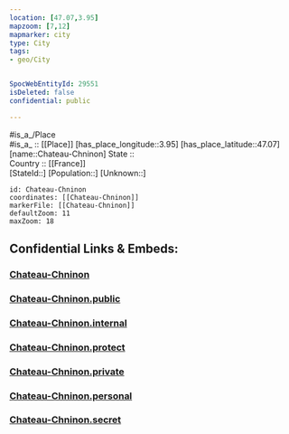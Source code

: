 ```yaml
---
location: [47.07,3.95] 
mapzoom: [7,12] 
mapmarker: city 
type: City
tags:
- geo/City


SpocWebEntityId: 29551
isDeleted: false
confidential: public

---
```

#is_a_/Place  
#is_a_ :: [[Place]] 
[has_place_longitude::3.95] 
[has_place_latitude::47.07] 
[name::Chateau-Chninon] 
State ::  
Country :: [[France]]  
[StateId::] 
[Population::] 
[Unknown::] 


```leaflet
id: Chateau-Chninon
coordinates: [[Chateau-Chninon]] 
markerFile: [[Chateau-Chninon]] 
defaultZoom: 11 
maxZoom: 18
```


## Confidential Links & Embeds: 

### [Chateau-Chninon](/_Standards/Earth/Continent/Europe/Europe~West/France/regions~France/Bourgogne-Franche-Comté/departments~Bourgogne-Franche-Comté/Nièvre/communes~Nièvre/Château-Chinon~Ville/cities~Château-Chinon~Ville/Chateau-Chninon.md) 

### [Chateau-Chninon.public](/_public/Earth/Continent/Europe/Europe~West/France/regions~France/Bourgogne-Franche-Comté/departments~Bourgogne-Franche-Comté/Nièvre/communes~Nièvre/Château-Chinon~Ville/cities~Château-Chinon~Ville/Chateau-Chninon.public.md) 

### [Chateau-Chninon.internal](/_internal/Earth/Continent/Europe/Europe~West/France/regions~France/Bourgogne-Franche-Comté/departments~Bourgogne-Franche-Comté/Nièvre/communes~Nièvre/Château-Chinon~Ville/cities~Château-Chinon~Ville/Chateau-Chninon.internal.md) 

### [Chateau-Chninon.protect](/_protect/Earth/Continent/Europe/Europe~West/France/regions~France/Bourgogne-Franche-Comté/departments~Bourgogne-Franche-Comté/Nièvre/communes~Nièvre/Château-Chinon~Ville/cities~Château-Chinon~Ville/Chateau-Chninon.protect.md) 

### [Chateau-Chninon.private](/_private/Earth/Continent/Europe/Europe~West/France/regions~France/Bourgogne-Franche-Comté/departments~Bourgogne-Franche-Comté/Nièvre/communes~Nièvre/Château-Chinon~Ville/cities~Château-Chinon~Ville/Chateau-Chninon.private.md) 

### [Chateau-Chninon.personal](/_personal/Earth/Continent/Europe/Europe~West/France/regions~France/Bourgogne-Franche-Comté/departments~Bourgogne-Franche-Comté/Nièvre/communes~Nièvre/Château-Chinon~Ville/cities~Château-Chinon~Ville/Chateau-Chninon.personal.md) 

### [Chateau-Chninon.secret](/_secret/Earth/Continent/Europe/Europe~West/France/regions~France/Bourgogne-Franche-Comté/departments~Bourgogne-Franche-Comté/Nièvre/communes~Nièvre/Château-Chinon~Ville/cities~Château-Chinon~Ville/Chateau-Chninon.secret.md)

